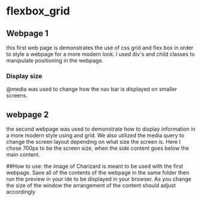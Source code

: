 # flexbox_grid

## Webpage 1
this first web page is demonstrates the use of css grid and flex box in order to style a webpage for a more modern look. I used div's and child classes to manipulate positioning in the webpage.
### Display size
@media was used to change how the nav bar is displayed on smaller screens. 

## webpage 2
the second webpage was used to demonstrate how to display information in a more modern style using and grid. We also utilized the media query to change the screen layout depending on what size the screen is. Here I chose 700px to be the screen size, when the side content goes below the main content. 

##How to use:
the image of Charizard is meant to be used with the first webpage. Save all of the contents of the webpage in the same folder then run the preview in your ide to be displayed in your browser. As you change the size of the window the arrangement of the content should adjust accordingly
